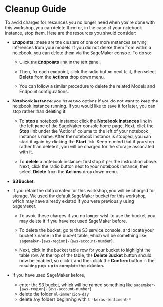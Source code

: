 
# Cleanup Guide

To avoid charges for resources you no longer need when you're done with this workshop, you can delete them or, in the case of your notebook instance, stop them.  Here are the resources you should consider:

- **Endpoints**:  these are the clusters of one or more instances serving inferences from your models. If you did not delete them from within a notebook, you can delete them via the SageMaker console.  To do so:

  - Click the **Endpoints** link in the left panel.  
  
  - Then, for each endpoint, click the radio button next to it, then select **Delete** from the **Actions** drop down menu. 
  
  - You can follow a similar procedure to delete the related Models and Endpoint configurations.


- **Notebook instance**:  you have two options if you do not want to keep the notebook instance running. If you would like to save it for later, you can stop rather than deleting it. 

  - To **stop** a notebook instance:  click the **Notebook instances** link in the left pane of the SageMaker console home page. Next, click the **Stop** link under the 'Actions' column to the left of your notebook instance's name.  After the notebook instance is stopped, you can start it again by clicking the **Start** link.  Keep in mind that if you stop rather than delete it, you will be charged for the storage associated with it.  

  - To **delete** a notebook instance:  first stop it per the instruction above. Next, click the radio button next to your notebook instance, then select **Delete** from the **Actions** drop down menu. 
  
  
- **S3 Bucket**:  
- If you retain the data created for this workshop, you will be charged for storage. We used the default SageMaker bucket for this workshop, which may have already existed if you were previously using SageMaker. 

    - To avoid these charges if you no longer wish to use the bucket, you may delete it if you have not used SageMaker before. 

    - To delete the bucket, go to the S3 service console, and locate your bucket's name in the bucket table, which will be something like `sagemaker-{aws-region}-{aws-account-number}`. 

    - Next, click in the bucket table row for your bucket to highlight the table row. At the top of the table, the **Delete Bucket** button should now be enabled, so click it and then click the **Confirm** button in the resulting pop-up to complete the deletion.  

- If you have used SageMaker before, 
    - enter the S3 bucket, which will be named something like `sagemaker-{aws-region}-{aws-account-number}`
    - delete the folder `ml-immersion-day`
    - delete any folders beginning with `tf-keras-sentiment-*`
